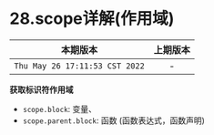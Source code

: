 # 28.scope详解(作用域) 

|本期版本| 上期版本
|:---:|:---:
`Thu May 26 17:11:53 CST 2022` | -

**获取标识符作用域**

* `scope.block`: 变量、
* `scope.parent.block`: 函数 (函数表达式，函数声明)